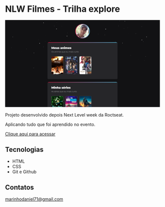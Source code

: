 # NLW Filmes - Trilha explore

![preview](./.github/preview.png)

Projeto desenvolvido depois Next Level week da Roctseat.

Aplicando tudo que foi aprendido no evento.

[Clique aqui para acessar](dlmarinho.github.io/NLW-Projetos-Filmes)

## Tecnologias
- HTML
- CSS
- Git e Github

## Contatos
marinhodaniel71@gmail.com